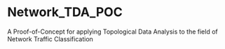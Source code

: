 # Network_TDA_POC
A Proof-of-Concept for applying Topological Data Analysis to the field of Network Traffic Classification
